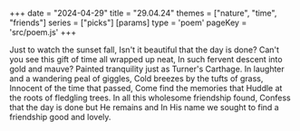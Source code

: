+++
date = "2024-04-29"
title = "29.04.24"
themes = ["nature", "time", "friends"]
series = ["picks"]
[params]
  type = 'poem'
  pageKey = 'src/poem.js'
+++

Just to watch the sunset fall,
Isn't it beautiful that the day is done?
Can't you see this gift of time all wrapped up neat,
In such fervent descent into gold and mauve?
Painted tranquility just as Turner's Carthage.
In laughter and a wandering peal of giggles,
Cold breezes by the tufts of grass,
Innocent of the time that passed,
Come find the memories that
Huddle at the roots of fledgling trees.
In all this wholesome friendship found,
Confess that the day is done but He remains and
In His name we sought to find a friendship good and lovely.
